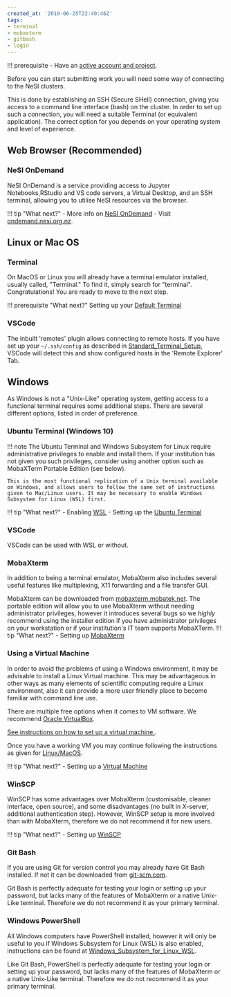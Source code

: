 ```yaml
---
created_at: '2019-06-25T22:40:46Z'
tags:
- terminal
- mobaxterm
- gitbash
- login
---
```


!!! prerequisite
    -  Have an [active account and project](../../Getting_Started/Accounts-Projects_and_Allocations/Creating_a_NeSI_Account_Profile.md).

Before you can start submitting work you will need some way of
connecting to the NeSI clusters.

This is done by establishing an SSH (Secure SHell) connection, giving
you access to a command line interface (bash) on the cluster. In order
to set up such a connection, you will need a suitable Terminal (or
equivalent application). The correct option for you depends on your
operating system and level of experience.

## Web Browser (Recommended)

### NeSI OnDemand

 NeSI OnDemand is a service providing access to Jupyter Notebooks,RStudio and VS code servers, a Virtual Desktop, and an SSH terminal, allowing you to utilise NeSI resources via the browser.

!!! tip "What next?"
    -  More info on 
       [NeSI OnDemand](../../Scientific_Computing/Interactive_computing_with_NeSI_OnDemand/how_to_guide.md)
    -  Visit [ondemand.nesi.org.nz](https://ondemand.nesi.org.nz/).

## Linux or Mac OS

### Terminal

On MacOS or Linux you will already have a terminal emulator
installed, usually called, "Terminal." To find it, simply search for
"terminal".  
Congratulations! You are ready to move to the next step.

!!! prerequisite "What next?"
    Setting up your [Default Terminal](../../Scientific_Computing/Terminal_Setup/Standard_Terminal_Setup.md)

### VSCode

The inbuilt 'remotes' plugin allows connecting to remote hosts.
If you have set up your `~/.ssh/config` as described in [Standard_Terminal_Setup](../../Scientific_Computing/Terminal_Setup/Standard_Terminal_Setup.md),
VSCode will detect this and show configured hosts in the 'Remote Explorer' Tab.

## Windows

As Windows is not a "Unix-Like" operating system, getting access to a
functional terminal requires some additional steps. There are several
different options, listed in order of preference.

### Ubuntu Terminal (Windows 10)

!!! note
    The Ubuntu Terminal and Windows Subsystem for Linux require
    administrative privileges to enable and install them. If your
    institution has not given you such privileges, consider using
    another option such as MobaXTerm Portable Edition (see below).

    This is the most functional replication of a Unix terminal available
    on Windows, and allows users to follow the same set of instructions
    given to Mac/Linux users. It may be necessary to enable Windows
    Subsystem for Linux (WSL) first.

!!! tip "What next?"
    -  Enabling
       [WSL](../../Scientific_Computing/Terminal_Setup/Windows_Subsystem_for_Linux_WSL.md)
    -  Setting up the [Ubuntu Terminal](../../Scientific_Computing/Terminal_Setup/Windows_Subsystem_for_Linux_WSL.md)

### VSCode

VSCode can be used with WSL or without.

### MobaXterm

 In addition to being a terminal emulator, MobaXterm also includes
 several useful features like multiplexing, X11 forwarding and a file
 transfer GUI.

 MobaXterm can be downloaded from
 [mobaxterm.mobatek.net](https://mobaxterm.mobatek.net/download-home-edition.html).
 The portable edition will allow you to use MobaXterm without needing
 administrator privileges, however it introduces several bugs so we
 *highly* recommend using the installer edition if you have
 administrator privileges on your workstation or if your
 institution's IT team supports MobaXTerm.
!!! tip "What next?"
    -  Setting up
       [MobaXterm](../../Scientific_Computing/Terminal_Setup/MobaXterm_Setup_Windows.md)

### Using a Virtual Machine

In order to avoid the problems of using a Windows environment, it
may be advisable to install a Linux Virtual machine. This may be
advantageous in other ways as many elements of scientific computing
require a Linux environment, also it can provide a more user
friendly place to become familiar with command line use.

There are multiple free options when it comes to VM software. We
recommend [Oracle VirtualBox](https://www.virtualbox.org/wiki/Downloads).

[See instructions on how to set up a virtual machine.](https://blog.storagecraft.com/the-dead-simple-guide-to-installing-a-linux-virtual-machine-on-windows/).

Once you have a working VM you may continue following the
instructions as given for [Linux/MacOS](#linux-or-mac-os).

!!! tip "What next?"
    -  Setting up a
    [Virtual Machine](https://blog.storagecraft.com/the-dead-simple-guide-to-installing-a-linux-virtual-machine-on-windows/)

### WinSCP

WinSCP has some advantages over MobaXterm (customisable, cleaner
interface, open source), and some disadvantages (no built in
X-server, additional authentication step). However, WinSCP setup is
more involved than with MobaXterm, therefore we do not recommend it
for new users.

!!! tip "What next?"
    -  Setting up
       [WinSCP](../../Scientific_Computing/Terminal_Setup/WinSCP-PuTTY_Setup_Windows.md)

### Git Bash

If you are using Git for version control you may already have Git
Bash installed. If not it can be downloaded
from [git-scm.com](https://git-scm.com/downloads).

Git Bash is perfectly adequate for testing your login or setting up
your password, but lacks many of the features of MobaXterm or a
native Unix-Like terminal. Therefore we do not recommend it as your
primary terminal.

### Windows PowerShell

All Windows computers have PowerShell installed, however it will
only be useful to you if Windows Subsystem for Linux (WSL) is also
enabled, instructions can be found at
[Windows_Subsystem_for_Linux_WSL](../../Scientific_Computing/Terminal_Setup/Windows_Subsystem_for_Linux_WSL.md).

Like Git Bash, PowerShell is perfectly adequate for testing your
login or setting up your password, but lacks many of the features of
MobaXterm or a native Unix-Like terminal. Therefore we do not
recommend it as your primary terminal.

